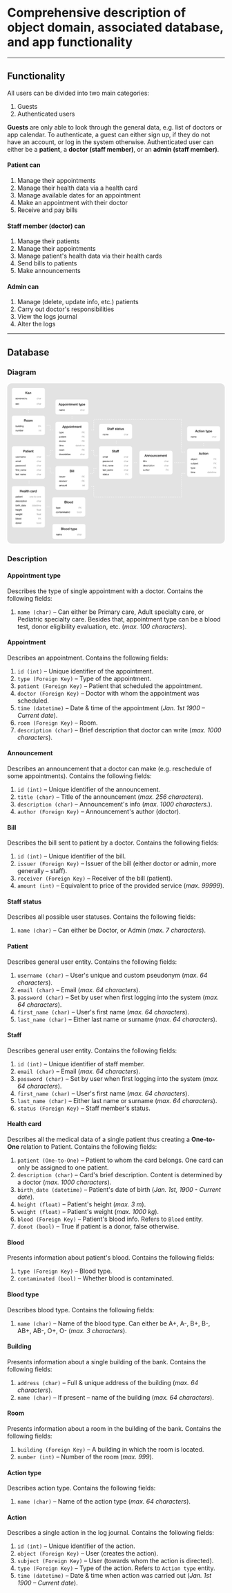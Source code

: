 # Comprehensive description of object domain, associated database, and app functionality

---

## Functionality

All users can be divided into two main categories: 
1. Guests
2. Authenticated users

**Guests** are only able to look through the general data, e.g. list of doctors or app calendar. To authenticate, a guest
can either sign up, if they do not have an account, or log in the system otherwise.
Authenticated user can either be a **patient**, a **doctor (staff member)**, or an **admin (staff member)**. 

#### Patient can
1. Manage their appointments
2. Manage their health data via a health card
3. Manage available dates for an appointment
4. Make an appointment with their doctor
5. Receive and pay bills

#### Staff member (doctor) can
1. Manage their patients
2. Manage their appointments
3. Manage patient's health data via their health cards
4. Send bills to patients
5. Make announcements

#### Admin can
1. Manage (delete, update info, etc.) patients
2. Carry out doctor's responsibilities
3. View the logs journal
4. Alter the logs

---

## Database

### Diagram
![image](DB.svg "Blood bank object domain")

### Description

#### Appointment type
Describes the type of single appointment with a doctor. Contains the following fields:
1. `name (char)` – Can either be Primary care, Adult specialty care, or Pediatric specialty care.
Besides that, appointment type can be a blood test, donor eligibility evaluation, etc. (*max. 100 characters*).

#### Appointment
Describes an appointment. Contains the following fields:
1. `id (int)` – Unique identifier of the appointment.
2. `type (Foreign Key)` – Type of the appointment.
3. `patient (Foreign Key)` – Patient that scheduled the appointment.
4. `doctor (Foreign Key)` – Doctor with whom the appointment was scheduled.
5. `time (datetime)` – Date & time of the appointment (*Jan. 1st 1900 – Current date*).
6. `room (Foreign Key)` – Room.
7. `description (char)` – Brief description that doctor can write (*max. 1000 characters*). 

#### Announcement
Describes an announcement that a doctor can make (e.g. reschedule of some appointments). Contains the following fields:
1. `id (int)` – Unique identifier of the announcement.
2. `title (char)` – Title of the announcement (*max. 256 characters*).
3. `description (char)` – Announcement's info (*max. 1000 characters.*).
4. `author (Foreign Key)` – Announcement's author (doctor).

#### Bill
Describes the bill sent to patient by a doctor. Contains the following fields:
1. `id (int)` – Unique identifier of the bill.
2. `issuer (Foreign Key)` – Issuer of the bill (either doctor or admin, more generally – staff).
3. `receiver (Foreign Key)` – Receiver of the bill (patient).
4. `amount (int)` – Equivalent to price of the provided service (*max. 99999*).

#### Staff status
Describes all possible user statuses. Contains the following fields:
1. `name (char)` – Can either be Doctor, or Admin (*max. 7 characters*).

#### Patient
Describes general user entity. Contains the following fields:
1. `username (char)` – User's unique and custom pseudonym (*max. 64 characters*).
2. `email (char)` – Email (*max. 64 characters*).
3. `password (char)` – Set by user when first logging into the system (*max. 64 characters*).
4. `first_name (char)` – User's first name (*max. 64 characters*).
5. `last_name (char)` – Either last name or surname (*max. 64 characters*).

#### Staff
Describes general user entity. Contains the following fields:
1. `id (int)` – Unique identifier of staff member.
2. `email (char)` – Email (*max. 64 characters*).
3. `password (char)` – Set by user when first logging into the system (*max. 64 characters*).
4. `first_name (char)` – User's first name (*max. 64 characters*).
5. `last_name (char)` – Either last name or surname (*max. 64 characters*).
6. `status (Foreign Key)` – Staff member's status.

#### Health card
Describes all the medical data of a single patient thus creating a **One-to-One** relation
to Patient.
Contains the following fields:
1. `patient (One-to-One)` – Patient to whom the card belongs. One card can only be assigned to one patient. 
2. `description (char)` – Card's brief description. Content is determined by a doctor (*max. 1000 characters*).
3. `birth_date (datetime)` – Patient's date of birth (*Jan. 1st, 1900 - Current date*).
4. `height (float)` – Patient's height (*max. 3 m*).
5. `weight (float)` – Patient's weight (*max. 1000 kg*).
6. `blood (Foreign Key)` – Patient's blood info. Refers to `Blood` entity.
7. `donot (bool)` – True if patient is a donor, false otherwise.

#### Blood 
Presents information about patient's blood. Contains the following fields:
1. `type (Foreign Key)` – Blood type.
2. `contaminated (bool)` – Whether blood is contaminated.

#### Blood type
Describes blood type. Contains the following fields:
1. `name (char)` – Name of the blood type. Can either be A+, A-, B+, B-, AB+, AB-, O+, O- (*max. 3 characters*).

#### Building
Presents information about a single building of the bank. Contains the following fields:
1. `address (char)` – Full & unique address of the building (*max. 64 characters*).
2. `name (char)` – If present – name of the building (*max. 64 characters*).

#### Room
Presents information about a room in the building of the bank. Contains the following fields:
1. `building (Foreign Key)` – A building in which the room is located.
2. `number (int)` – Number of the room (*max. 999*).

#### Action type
Describes action type. Contains the following fields:
1. `name (char)` – Name of the action type (*max. 64 characters*).

#### Action 
Describes a single action in the log journal. Contains the following fields:
1. `id (int)` – Unique identifier of the action.
2. `object (Foreign Key)` – User (creates the action). 
3. `subject (Foreign Key)` – User (towards whom the action is directed). 
4. `type (Foreign Key)` – Type of the action. Refers to `Action type` entity.
5. `time (datetime)` – Date & time when action was carried out (*Jan. 1st 1900 – Current date*).
